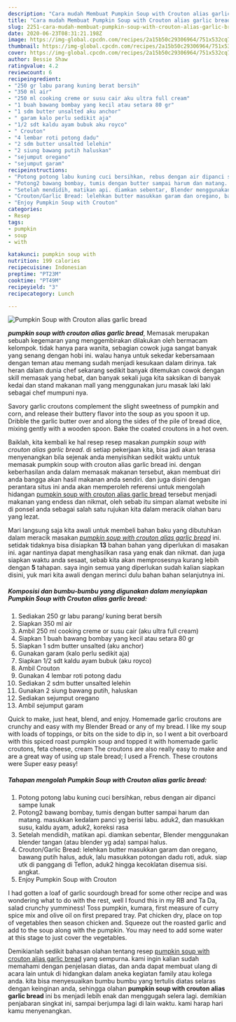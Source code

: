```yaml
---
description: "Cara mudah Membuat Pumpkin Soup with Crouton alias garlic bread Lezat"
title: "Cara mudah Membuat Pumpkin Soup with Crouton alias garlic bread Lezat"
slug: 2251-cara-mudah-membuat-pumpkin-soup-with-crouton-alias-garlic-bread-lezat
date: 2020-06-23T08:31:21.198Z
image: https://img-global.cpcdn.com/recipes/2a15b50c29306964/751x532cq70/pumpkin-soup-with-crouton-alias-garlic-bread-foto-resep-utama.jpg
thumbnail: https://img-global.cpcdn.com/recipes/2a15b50c29306964/751x532cq70/pumpkin-soup-with-crouton-alias-garlic-bread-foto-resep-utama.jpg
cover: https://img-global.cpcdn.com/recipes/2a15b50c29306964/751x532cq70/pumpkin-soup-with-crouton-alias-garlic-bread-foto-resep-utama.jpg
author: Bessie Shaw
ratingvalue: 4.2
reviewcount: 6
recipeingredient:
- "250 gr labu parang kuning berat bersih"
- "350 ml air"
- "250 ml cooking creme or susu cair aku ultra full cream"
- "1 buah bawang bombay yang kecil atau setara 80 gr"
- "1 sdm butter unsalted aku anchor"
- " garam kalo perlu sedikit aja"
- "1/2 sdt kaldu ayam bubuk aku royco"
- " Crouton"
- "4 lembar roti potong dadu"
- "2 sdm butter unsalted lelehin"
- "2 siung bawang putih haluskan"
- "sejumput oregano"
- "sejumput garam"
recipeinstructions:
- "Potong potong labu kuning cuci bersihkan, rebus dengan air dipanci sampe lunak"
- "Potong2 bawang bombay, tumis dengan butter sampai harum dan matang. masukkan kedalam panci yg berisi labu. aduk2, dan masukkan susu, kaldu ayam, aduk2, koreksi rasa"
- "Setelah mendidih, matikan api. diamkan sebentar, Blender menggunakan blender tangan (atau blender yg ada) sampai halus."
- "Crouton/Garlic Bread: lelehkan butter masukkan garam dan oregano, bawang putih halus, aduk, lalu masukkan potongan dadu roti, aduk. siap utk di panggang di Teflon, aduk2 hingga kecoklatan disemua sisi. angkat."
- "Enjoy Pumpkin Soup with Crouton"
categories:
- Resep
tags:
- pumpkin
- soup
- with

katakunci: pumpkin soup with 
nutrition: 199 calories
recipecuisine: Indonesian
preptime: "PT23M"
cooktime: "PT49M"
recipeyield: "3"
recipecategory: Lunch

---
```



![Pumpkin Soup with Crouton alias garlic bread](https://img-global.cpcdn.com/recipes/2a15b50c29306964/751x532cq70/pumpkin-soup-with-crouton-alias-garlic-bread-foto-resep-utama.jpg)

<b><i>pumpkin soup with crouton alias garlic bread</i></b>, Memasak merupakan sebuah kegemaran yang menggembirakan dilakukan oleh bermacam kelompok. tidak hanya para wanita, sebagian cowok juga sangat banyak yang senang dengan hobi ini. walau hanya untuk sekedar kebersamaan dengan teman atau memang sudah menjadi kesukaan dalam dirinya. tak heran dalam dunia chef sekarang sedikit banyak ditemukan cowok dengan skill memasak yang hebat, dan banyak sekali juga kita saksikan di banyak kedai dan stand makanan mall yang menggunakan juru masak laki laki sebagai chef mumpuni nya.

Savory garlic croutons complement the slight sweetness of pumpkin and corn, and release their buttery flavor into the soup as you spoon it up. Dribble the garlic butter over and along the sides of the pile of bread dice, mixing gently with a wooden spoon. Bake the coated croutons in a hot oven.

Baiklah, kita kembali ke hal resep resep masakan <i>pumpkin soup with crouton alias garlic bread</i>. di setiap pekerjaan kita, bisa jadi akan terasa menyenangkan bila sejenak anda menyisihkan sedikit waktu untuk memasak pumpkin soup with crouton alias garlic bread ini. dengan keberhasilan anda dalam memasak makanan tersebut, akan membuat diri anda bangga akan hasil makanan anda sendiri. dan juga disini dengan perantara situs ini anda akan memperoleh referensi untuk mengolah hidangan <u>pumpkin soup with crouton alias garlic bread</u> tersebut menjadi makanan yang endess dan nikmat, oleh sebab itu simpan alamat website ini di ponsel anda sebagai salah satu rujukan kita dalam meracik olahan baru yang lezat.


Mari langsung saja kita awali untuk membeli bahan baku yang dibutuhkan dalam meracik masakan <u><i>pumpkin soup with crouton alias garlic bread</i></u> ini. setidak tidaknya bisa disiapkan <b>13</b> bahan bahan yang diperlukan di masakan ini. agar nantinya dapat menghasilkan rasa yang enak dan nikmat. dan juga siapkan waktu anda sesaat, sebab kita akan memprosesnya kurang lebih dengan <b>5</b> tahapan. saya ingin semua yang diperlukan sudah kalian siapkan disini, yuk mari kita awali dengan merinci dulu bahan bahan selanjutnya ini.

<!--inarticleads1-->

##### Komposisi dan bumbu-bumbu yang digunakan dalam menyiapkan Pumpkin Soup with Crouton alias garlic bread:

1. Sediakan 250 gr labu parang/ kuning berat bersih
1. Siapkan 350 ml air
1. Ambil 250 ml cooking creme or susu cair (aku ultra full cream)
1. Siapkan 1 buah bawang bombay yang kecil atau setara 80 gr
1. Siapkan 1 sdm butter unsalted (aku anchor)
1. Gunakan  garam (kalo perlu sedikit aja)
1. Siapkan 1/2 sdt kaldu ayam bubuk (aku royco)
1. Ambil  Crouton
1. Gunakan 4 lembar roti potong dadu
1. Sediakan 2 sdm butter unsalted lelehin
1. Gunakan 2 siung bawang putih, haluskan
1. Sediakan sejumput oregano
1. Ambil sejumput garam


Quick to make, just heat, blend, and enjoy. Homemade garlic croutons are crunchy and easy with my Blender Bread or any of my bread. I like my soup with loads of toppings, or bits on the side to dip in, so I went a bit overboard with this spiced roast pumpkin soup and topped it with homemade garlic croutons, feta cheese, cream The croutons are also really easy to make and are a great way of using up stale bread; I used a French. These croutons were Super easy peasy! 

<!--inarticleads2-->

##### Tahapan mengolah Pumpkin Soup with Crouton alias garlic bread:

1. Potong potong labu kuning cuci bersihkan, rebus dengan air dipanci sampe lunak
1. Potong2 bawang bombay, tumis dengan butter sampai harum dan matang. masukkan kedalam panci yg berisi labu. aduk2, dan masukkan susu, kaldu ayam, aduk2, koreksi rasa
1. Setelah mendidih, matikan api. diamkan sebentar, Blender menggunakan blender tangan (atau blender yg ada) sampai halus.
1. Crouton/Garlic Bread: lelehkan butter masukkan garam dan oregano, bawang putih halus, aduk, lalu masukkan potongan dadu roti, aduk. siap utk di panggang di Teflon, aduk2 hingga kecoklatan disemua sisi. angkat.
1. Enjoy Pumpkin Soup with Crouton


I had gotten a loaf of garlic sourdough bread for some other recipe and was wondering what to do with the rest, well I found this in my RB and Ta Da, salad crunchy yumminess! Toss pumpkin, kumara, first measure of curry spice mix and olive oil on first prepared tray. Pat chicken dry, place on top of vegetables then season chicken and. Squeeze out the roasted garlic and add to the soup along with the pumpkin. You may need to add some water at this stage to just cover the vegetables. 

Demikianlah sedikit bahasan olahan tentang resep <u>pumpkin soup with crouton alias garlic bread</u> yang sempurna. kami ingin kalian sudah memahami dengan penjelasan diatas, dan anda dapat membuat ulang di acara lain untuk di hidangkan dalam aneka kegiatan family atau kolega anda. kita bisa menyesuaikan bumbu bumbu yang tertulis diatas selaras dengan keinginan anda, sehingga olahan <b>pumpkin soup with crouton alias garlic bread</b> ini bs menjadi lebih enak dan menggugah selera lagi. demikian penjabaran singkat ini, sampai berjumpa lagi di lain waktu. kami harap hari kamu menyenangkan.
